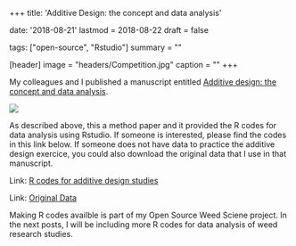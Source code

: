 +++
title: 'Additive Design: the concept and data analysis'

date: '2018-08-21'
lastmod = 2018-08-22
draft = false

tags:  ["open-source", "Rstudio"]
summary = ""

[header]
image = "headers/Competition.jpg"
caption = ""
+++



  My colleagues and I published a manuscript entitled [Additive design: the concept and data analysis](https://onlinelibrary.wiley.com/doi/full/10.1111/wre.12317).
  
  
  <img src = "/img/post/paper.png">
  
  
  As described above, this a method paper and it provided the R codes for data analysis using Rstudio. If someone is interested, please find the codes in this link below. If someone does not have data to practice the additive design exercice, you could also download the original data that I use in that manuscript.
  
 
  Link: [R codes for additive design studies](https://github.com/maxwelco/open-source-weed-science/blob/master/Additive%20Design/Supporting%20Information%20-%20Using%20R%20to%20analyse%20additive%20designs.pdf)
  
  
   Link: [Original Data](https://github.com/maxwelco/open-source-weed-science/blob/master/Additive%20Design/dmshoot.csv)
   
   
   Making R codes availble is part of my Open Source Weed Sciene project. In the next posts, I will be including more R codes for data analysis of weed research studies. 
   
